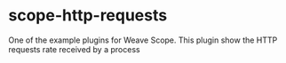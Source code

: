 # scope-http-requests
One of the example plugins for Weave Scope. This plugin show the HTTP requests rate received by a process
